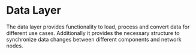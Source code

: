 # Data Layer

The data layer provides functionality to load, process and convert data for
different use cases. Additionally it provides the necessary structure to
synchronize data changes between different components and network nodes.
